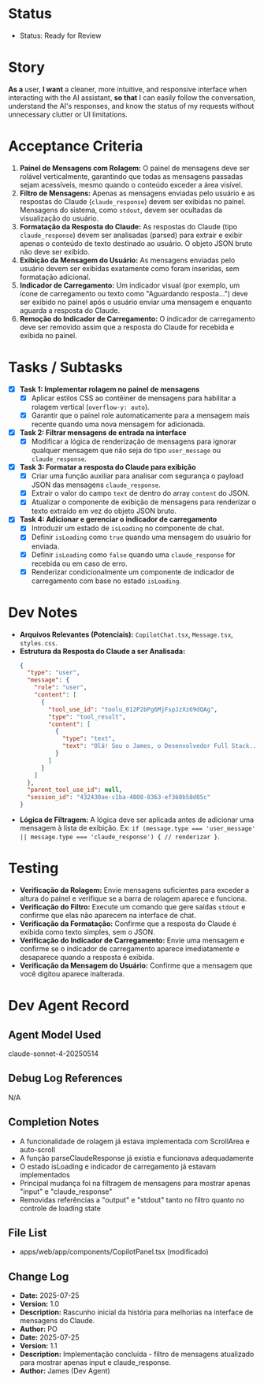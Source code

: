 # Status
- Status: Ready for Review

# Story
**As a** user,
**I want** a cleaner, more intuitive, and responsive interface when interacting with the AI assistant,
**so that** I can easily follow the conversation, understand the AI's responses, and know the status of my requests without unnecessary clutter or UI limitations.

# Acceptance Criteria
1. **Painel de Mensagens com Rolagem:** O painel de mensagens deve ser rolável verticalmente, garantindo que todas as mensagens passadas sejam acessíveis, mesmo quando o conteúdo exceder a área visível.
2. **Filtro de Mensagens:** Apenas as mensagens enviadas pelo usuário e as respostas do Claude (`claude_response`) devem ser exibidas no painel. Mensagens do sistema, como `stdout`, devem ser ocultadas da visualização do usuário.
3. **Formatação da Resposta do Claude:** As respostas do Claude (tipo `claude_response`) devem ser analisadas (parsed) para extrair e exibir apenas o conteúdo de texto destinado ao usuário. O objeto JSON bruto não deve ser exibido.
4. **Exibição da Mensagem do Usuário:** As mensagens enviadas pelo usuário devem ser exibidas exatamente como foram inseridas, sem formatação adicional.
5. **Indicador de Carregamento:** Um indicador visual (por exemplo, um ícone de carregamento ou texto como "Aguardando resposta...") deve ser exibido no painel após o usuário enviar uma mensagem e enquanto aguarda a resposta do Claude.
6. **Remoção do Indicador de Carregamento:** O indicador de carregamento deve ser removido assim que a resposta do Claude for recebida e exibida no painel.

# Tasks / Subtasks
- [x] **Task 1: Implementar rolagem no painel de mensagens**
  - [x] Aplicar estilos CSS ao contêiner de mensagens para habilitar a rolagem vertical (`overflow-y: auto`).
  - [x] Garantir que o painel role automaticamente para a mensagem mais recente quando uma nova mensagem for adicionada.
- [x] **Task 2: Filtrar mensagens de entrada na interface**
  - [x] Modificar a lógica de renderização de mensagens para ignorar qualquer mensagem que não seja do tipo `user_message` ou `claude_response`.
- [x] **Task 3: Formatar a resposta do Claude para exibição**
  - [x] Criar uma função auxiliar para analisar com segurança o payload JSON das mensagens `claude_response`.
  - [x] Extrair o valor do campo `text` de dentro do array `content` do JSON.
  - [x] Atualizar o componente de exibição de mensagens para renderizar o texto extraído em vez do objeto JSON bruto.
- [x] **Task 4: Adicionar e gerenciar o indicador de carregamento**
  - [x] Introduzir um estado de `isLoading` no componente de chat.
  - [x] Definir `isLoading` como `true` quando uma mensagem do usuário for enviada.
  - [x] Definir `isLoading` como `false` quando uma `claude_response` for recebida ou em caso de erro.
  - [x] Renderizar condicionalmente um componente de indicador de carregamento com base no estado `isLoading`.

# Dev Notes
- **Arquivos Relevantes (Potenciais):** `CopilotChat.tsx`, `Message.tsx`, `styles.css`.
- **Estrutura da Resposta do Claude a ser Analisada:**
  ```json
  {
    "type": "user",
    "message": {
      "role": "user",
      "content": [
        {
          "tool_use_id": "toolu_012P2bPg6MjFspJzXz69dQAg",
          "type": "tool_result",
          "content": [
            {
              "type": "text",
              "text": "Olá! Sou o James, o Desenvolvedor Full Stack..."
            }
          ]
        }
      ]
    },
    "parent_tool_use_id": null,
    "session_id": "432430ae-c1ba-4808-8363-ef360b58d05c"
  }
  ```
- **Lógica de Filtragem:** A lógica deve ser aplicada antes de adicionar uma mensagem à lista de exibição. Ex: `if (message.type === 'user_message' || message.type === 'claude_response') { // renderizar }`.

# Testing
- **Verificação da Rolagem:** Envie mensagens suficientes para exceder a altura do painel e verifique se a barra de rolagem aparece e funciona.
- **Verificação do Filtro:** Execute um comando que gere saídas `stdout` e confirme que elas não aparecem na interface de chat.
- **Verificação da Formatação:** Confirme que a resposta do Claude é exibida como texto simples, sem o JSON.
- **Verificação do Indicador de Carregamento:** Envie uma mensagem e confirme se o indicador de carregamento aparece imediatamente e desaparece quando a resposta é exibida.
- **Verificação da Mensagem do Usuário:** Confirme que a mensagem que você digitou aparece inalterada.

# Dev Agent Record

## Agent Model Used
claude-sonnet-4-20250514

## Debug Log References
N/A

## Completion Notes
- A funcionalidade de rolagem já estava implementada com ScrollArea e auto-scroll
- A função parseClaudeResponse já existia e funcionava adequadamente
- O estado isLoading e indicador de carregamento já estavam implementados
- Principal mudança foi na filtragem de mensagens para mostrar apenas "input" e "claude_response"
- Removidas referências a "output" e "stdout" tanto no filtro quanto no controle de loading state

## File List
- apps/web/app/components/CopilotPanel.tsx (modificado)

## Change Log
- **Date:** 2025-07-25
- **Version:** 1.0
- **Description:** Rascunho inicial da história para melhorias na interface de mensagens do Claude.
- **Author:** PO
- **Date:** 2025-07-25
- **Version:** 1.1
- **Description:** Implementação concluída - filtro de mensagens atualizado para mostrar apenas input e claude_response.
- **Author:** James (Dev Agent)
